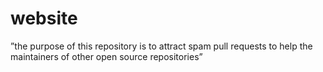 # website
”the purpose of this repository is to attract spam pull requests to help the maintainers of other open source repositories”
